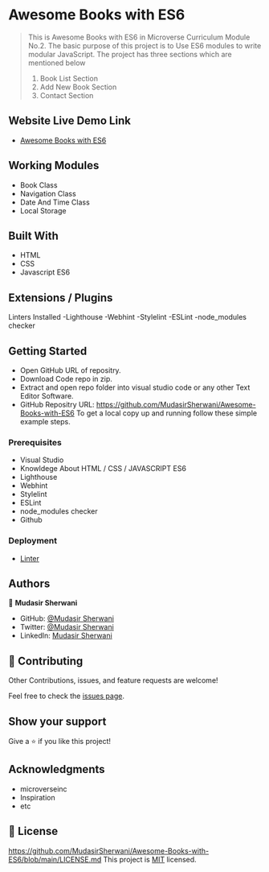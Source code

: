 # Awesome Books with ES6

> This is Awesome Books with ES6 in Microverse Curriculum Module No.2.
> The basic purpose of this project is to Use ES6 modules to write modular JavaScript.
> The project has three sections which are mentioned below 
> 1. Book List Section
> 2. Add New Book Section
> 3. Contact Section

## Website Live Demo Link

- [Awesome Books with ES6](https://mudasirsherwani.github.io/Awesome-Books-with-ES6/)

## Working Modules

- Book Class
- Navigation Class
- Date And Time Class
- Local Storage


## Built With

- HTML
- CSS 
- Javascript ES6

## Extensions / Plugins

Linters Installed
-Lighthouse
-Webhint
-Stylelint
-ESLint
-node_modules checker



## Getting Started
- Open GitHub URL of repositry.
- Download Code repo in zip.
- Extract and open repo folder into visual studio code or any other Text Editor Software.
- GitHub Repositry URL: https://github.com/MudasirSherwani/Awesome-Books-with-ES6
  To get a local copy up and running follow these simple example steps.


### Prerequisites
- Visual Studio
- Knowldege About HTML / CSS / JAVASCRIPT ES6
- Lighthouse
- Webhint
- Stylelint
- ESLint
- node_modules checker
- Github


### Deployment
- [Linter](https://github.com/microverseinc/linters-config/tree/master/html-css)


## Authors

👤 **Mudasir Sherwani**

- GitHub: [@Mudasir Sherwani](https://github.com/MudasirSherwani)
- Twitter: [@Mudasir Sherwani](https://twitter.com/mudasirsherwani)
- LinkedIn: [Mudasir Sherwani](https://linkedin.com/in/mudasir-ashraf-071321a4)

## 🤝 Contributing

Other Contributions, issues, and feature requests are welcome!

Feel free to check the [issues page](../../issues/).

## Show your support

Give a ⭐️ if you like this project!

## Acknowledgments

- microverseinc
- Inspiration
- etc

## 📝 License
https://github.com/MudasirSherwani/Awesome-Books-with-ES6/blob/main/LICENSE.md
This project is [MIT](./MIT.md) licensed.


